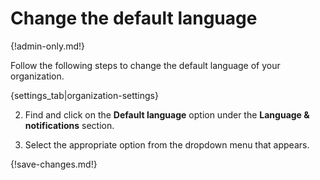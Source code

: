 # Change the default language

{!admin-only.md!}

Follow the following steps to change the default language of your organization.

{settings_tab|organization-settings}

2. Find and click on the **Default language** option under the
**Language & notifications** section.

3. Select the appropriate option from the dropdown menu that appears.

{!save-changes.md!}
